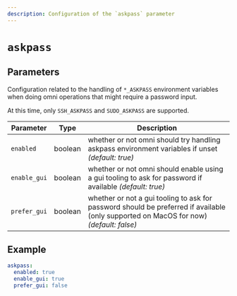 ```yaml
---
description: Configuration of the `askpass` parameter
---
```


# `askpass`

## Parameters

Configuration related to the handling of `*_ASKPASS` environment variables when doing omni operations that might require a password input.

At this time, only `SSH_ASKPASS` and `SUDO_ASKPASS` are supported.

| Parameter        | Type      | Description                                           |
|------------------|-----------|-------------------------------------------------------|
| `enabled` | boolean | whether or not omni should try handling askpass environment variables if unset *(default: true)* |
| `enable_gui` | boolean | whether or not omni should enable using a gui tooling to ask for password if available *(default: true)* |
| `prefer_gui` | boolean | whether or not a gui tooling to ask for password should be preferred if available (only supported on MacOS for now) *(default: false)* |

## Example

```yaml
askpass:
  enabled: true
  enable_gui: true
  prefer_gui: false
```
